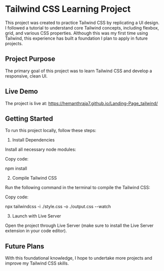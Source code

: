 # Tailwind CSS Learning Project
This project was created to practice Tailwind CSS by replicating a UI design. I followed a tutorial to understand core Tailwind concepts, including flexbox, grid, and various CSS properties. Although this was my first time using Tailwind, this experience has built a foundation I plan to apply in future projects.

## Project Purpose
The primary goal of this project was to learn Tailwind CSS and develop a responsive, clean UI.

## Live Demo
The project is live at: https://hemanthraja7.github.io/Landing-Page_tailwind/

## Getting Started
To run this project locally, follow these steps:

1) Install Dependencies

Install all necessary node modules:

Copy code:

npm install

2) Compile Tailwind CSS

Run the following command in the terminal to compile the Tailwind CSS:

Copy code:

npx tailwindcss -i ./style.css -o ./output.css --watch

3) Launch with Live Server

Open the project through Live Server (make sure to install the Live Server extension in your code editor).

## Future Plans

With this foundational knowledge, I hope to undertake more projects and improve my Tailwind CSS skills.
